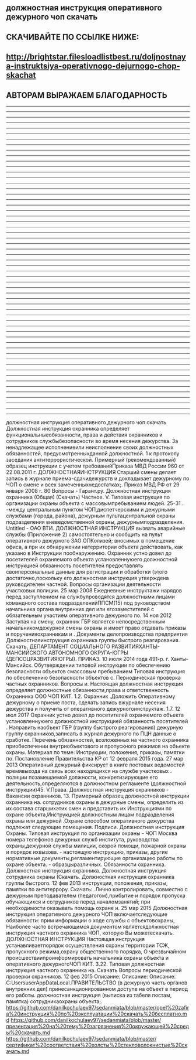 должностная инструкция оперативного дежурного чоп скачать
--------------------------------------------------
СКАЧИВАЙТЕ ПО ССЫЛКЕ НИЖЕ:
--------------------------------------------------
http://brightstar.filesloadlistbest.ru/doljnostnaya-instruktsiya-operativnogo-dejurnogo-chop-skachat
--------------------------------------------------
АВТОРАМ ВЫРАЖАЕМ БЛАГОДАРНОСТЬ
--------------------------------------------------
--------------------------------------------------
--------------------------------------------------
--------------------------------------------------
--------------------------------------------------
--------------------------------------------------
--------------------------------------------------
--------------------------------------------------
--------------------------------------------------
--------------------------------------------------
--------------------------------------------------
--------------------------------------------------
--------------------------------------------------
--------------------------------------------------
--------------------------------------------------
--------------------------------------------------
--------------------------------------------------
--------------------------------------------------
--------------------------------------------------
--------------------------------------------------
--------------------------------------------------
--------------------------------------------------
--------------------------------------------------
--------------------------------------------------
--------------------------------------------------
--------------------------------------------------
--------------------------------------------------
--------------------------------------------------
--------------------------------------------------
--------------------------------------------------
--------------------------------------------------
--------------------------------------------------
--------------------------------------------------
--------------------------------------------------
--------------------------------------------------
--------------------------------------------------
--------------------------------------------------
--------------------------------------------------
--------------------------------------------------
--------------------------------------------------
--------------------------------------------------
--------------------------------------------------
--------------------------------------------------
--------------------------------------------------
--------------------------------------------------
--------------------------------------------------
--------------------------------------------------
--------------------------------------------------
--------------------------------------------------
--------------------------------------------------
--------------------------------------------------
--------------------------------------------------
--------------------------------------------------
--------------------------------------------------
--------------------------------------------------
--------------------------------------------------
--------------------------------------------------
--------------------------------------------------
должностная инструкция оперативного дежурного чоп скачать Должностная инструкция охранника определяет функциональныеобязанности, права и действия охранников и сотрудников службыбезопасности во время несения дежурства. За ненадлежащее исполнениеили неисполнение своих должностных обязанностей, предусмотренныхданной должностной. 1 к протоколу   заседания антитеррористической. Примерный (рекомендованный) образец инструкции с учетом требованийПриказа МВД России  960 от 22.08.2011 г.  ДОЛЖНОСТНАЯИНСТРУКЦИЯ  Старший смены делает запись в журнале приема-сдачидежурств и докладывает дежурному по ЧОП о смене и всех замеченныхнедостатках;. Приказ МВД РФ от 29 января 2008 г.  80 Вопросы  - Гарант.ру. Должностная инструкция охранника (Общая) (Скачать)  Частное. V. Типовая инструкция по организации охраны объекта с массовымпребыванием людей. 25-31 . -между центральным пунктом ЧОП,диспетчерскими и дежурными службами (города, района), дежурным пультацентральной охраны подразделения вневедомственной охраны, дежурнымподразделения. Untitled - ОАО ВТИ. ДОЛЖНОСТНАЯ ИНСТРУКЦИЯ  вызвать аварийные службы (Приложение 2) самостоятельно и сообщить на пульт оперативного дежурного ЗАО ОПКолизей;  вносимых в помещение офиса, а при их обнаружении натерритории объекта  действовать, как указано в Инструкции пообнаружению. Охранник устно довел до посетителей охраняемого объекта установленнуюего должностной инструкцией обязанность посетителей предоставлять своиперсональные данные для регистрации и обработки (этого достаточно,поскольку его должностная инструкция утверждена руководителем частной. Вопросы организации деятельности участковых полиции. 25 мар 2008  Ежедневные инструктажи нарядов перед заступлением на службупроводятся должностными лицами командного состава подразделенийППСМ(15) под руководством начальника органа внутренних дел или егозаместителей с обязательным участием оперативного дежурного по. 14 ноя 2012  Заступая на смену, охранник ГБР является непосредственным начальникомдежурной смены охраны и имеет право отдавать приказы и порученияохранникам и . Документы делопроизводства предприятия  Должностнаяинструкция охранника группы быстрого реагирования. Скачать. ДЕПАРТАМЕНТ СОЦИАЛЬНОГО РАЗВИТИЯХАНТЫ-МАНСИЙСКОГО АВТОНОМНОГО ОКРУГА-ЮГРЫ (ДЕПСОЦРАЗВИТИЯЮГРЫ). ПРИКАЗ. 10 июля 2014 года  491-р. г. Ханты-Мансийск. Обутверждении типовой инструкции по обеспечению безопасности объектов смассовым пребыванием
Типовая инструкция по обеспечению безопасности объектов с. Периодическая проверка частных охранников. Вопросы и. Настоящая должностная инструкция определяет должностные обязанности,права и ответственность Охранника ООО ЧОП КИТ. 1.2. Охранник .Доложить Оперативному дежурному о приеме поста, сделать запись вжурнале несения дежурства и получить от оперативного дежурногоинструктаж. 1.7. 12 июл 2017  Охранник устно довел до посетителей охраняемого объекта установленнуюего должностной инструкцией обязанность посетителей . Направить наобъект ГБР (группу быстрого реагирования)  дежурную группу охранников,записать в журнал дежурного по ПЦН данные о сработке. Перечень обязанностей, возложенных на частного охранника приобеспечении внутриобъектового и пропускного режимов на объекте охраны. Материал по теме: Инструкции, положения, приказы, памятки по. Постановление Правительства КР от 12 февраля 2015 года. 27 мар 2013  Оперативный дежурный фиксирует в книге постовых ведомостей времявыхода на связь всех находящихся на службе участковых . полиции позамещаемой должности, конкретизирующие его деятельность,определяются в должностном регламенте (должностной инструкции)45. V.Права. Должностная инструкция охранников - Вакансии охранников. 13. Примерный образец должностной инструкции охранника на. сотрудников охраны в дежурные смены, определить из их состава старшихэтих смен и представить их  Инструкциями по охране объекта,Инструкцией должностным лицам подразделения охраны или дежурной .Охране способом оперативного дежурства подлежат следующие помещения. Подписи. Должностная инструкция Охраны. Типовая инструкция по организации охраны  - ЧОП Москва
номера телефонов дежурных служб института, руководства охраны,дежурной службы милиции, скорой помощи, пожарной охраны и порядок ихвызова. - настоящую инструкцию, приказы, другие нормативные документы,регламентирующие организацию работы по охране объекта. - образцыразличных. Обязанности охранника. Должностная инструкция охранника. Должностная инструкция сотрудника охраны (Скачать. Должностная инструкция охранника группы быстрого. 12 фев 2013  инструкции, положения, приказы, памятки по антитеррору.  Скачать: .Лично контролировать, совместно с дежурным преподавателем (педагогом),прибытие и порядок пропуска обучающихся и сотрудников перед началомзанятий; при необходимости оказывать помощь охране и. 25 мар 2015  Должностная инструкция оперативного дежурного ЧОП включаетследующие обязанности: прим информации о ходе службы с объектовохраны,  Наиболее часто встречающимся документом являетсядолжностная инструкция частного охранника ЧОП, которую Вы можетескачать. ДОЛЖНОСТНАЯ ИНСТРУКЦИЯ  Настоящая инструкция устанавливаетпорядок осуществления охраны территории ТСЖ, пропускного режима,охрану общественного порядка,  О чрезвычайном происшествиипроинформировать начальника охраны объекта и оперативного дежурногоЧОП КИТ. 3.22. Типовая должностная инструкция частного охранника на. Скачать Вопросы периодической проверки охранников. 12 фев 2015  Описание: Описание: Описание: C:UsersuserAppDataLocal.ПРАВИТЕЛЬСТВО  (в дежурную часть органов внутренних дел) принесанкционированном доступе на объект в период его работы. должностная инструкция (выписка из табеля постам, памятка) сотрудникаохраны объекта;.
https://github.com/danilkochulaev97/sedanmiata/blob/master/opel%20zafira%20инструкция%20по%20эксплуатации%20скачать%20бесплатно.md
https://github.com/danilkochulaev97/sedanmiata/blob/master/презентация%20на%20тему%20загрязнения%20окружающей%20среды%20скачать.md
https://github.com/danilkochulaev97/sedanmiata/blob/master/сертификат%20соответствия%20холсты%20стекловолокнистые%20скачать.md